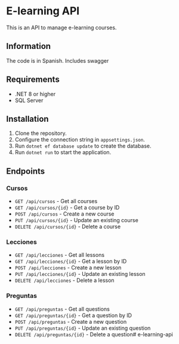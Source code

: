 # E-learning API

This is an API to manage e-learning courses.

## Information
The code is in Spanish.
Includes swagger

## Requirements

- .NET 8 or higher
- SQL Server

## Installation

1. Clone the repository.
2. Configure the connection string in `appsettings.json`.
3. Run `dotnet ef database update` to create the database.
4. Run `dotnet run` to start the application.

## Endpoints

### Cursos

- `GET /api/cursos` - Get all courses
- `GET /api/cursos/{id}` - Get a course by ID
- `POST /api/cursos` - Create a new course
- `PUT /api/cursos/{id}` - Update an existing course
- `DELETE /api/cursos/{id}` - Delete a course

### Lecciones

- `GET /api/lecciones` - Get all lessons
- `GET /api/lecciones/{id}` - Get a lesson by ID
- `POST /api/lecciones` - Create a new lesson
- `PUT /api/lecciones/{id}` - Update an existing lesson
- `DELETE /api/lecciones` - Delete a lesson

### Preguntas

- `GET /api/preguntas` - Get all questions
- `GET /api/preguntas/{id}` - Get a question by ID
- `POST /api/preguntas` - Create a new question
- `PUT /api/preguntas/{id}` - Update an existing question
- `DELETE /api/preguntas/{id}` - Delete a question#   e - l e a r n i n g - a p i  
 